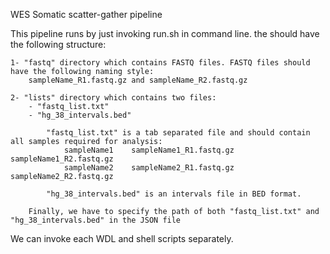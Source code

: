 WES Somatic scatter-gather pipeline

This pipeline runs by just invoking run.sh <projectDirectory> in command line.
the <projectDir> should have the following structure:
    
    1- "fastq" directory which contains FASTQ files. FASTQ files should have the following naming style:
        sampleName_R1.fastq.gz and sampleName_R2.fastq.gz
    
    2- "lists" directory which contains two files:
        - "fastq_list.txt"
        - "hg_38_intervals.bed"

            "fastq_list.txt" is a tab separated file and should contain all samples required for analysis:
                sampleName1    sampleName1_R1.fastq.gz    sampleName1_R2.fastq.gz
                sampleName2    sampleName2_R1.fastq.gz    sampleName2_R2.fastq.gz

            "hg_38_intervals.bed" is an intervals file in BED format.

        Finally, we have to specify the path of both "fastq_list.txt" and "hg_38_intervals.bed" in the JSON file

We can invoke each WDL and shell scripts separately.